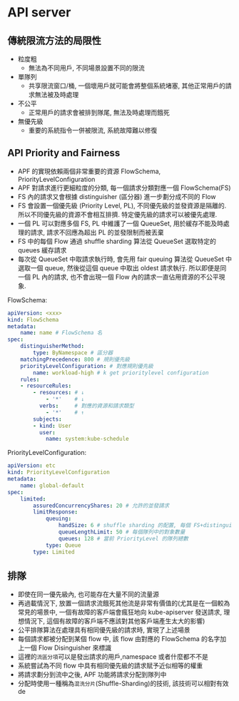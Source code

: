 # API server

## 傳統限流方法的局限性

- 粒度粗
  - 無法為不同用戶, 不同場景設置不同的限流
- 單隊列
  - 共享限流窗口/桶, 一個壞用戶就可能會將整個系統堵塞, 其他正常用戶的請求無法被及時處理
- 不公平
  - 正常用戶的請求會被排到隊尾, 無法及時處理而餓死
- 無優先級
  - 重要的系統指令一併被限流, 系統故障難以修復

## API Priority and Fairness

- APF 的實現依賴兩個非常重要的資源 FlowSchema, PriorityLevelConfiguration
- APF 對請求進行更細粒度的分類, 每一個請求分類對應一個 FlowSchema(FS)
- FS 內的請求又會根據 distinguisher (區分器) 進一步劃分成不同的 Flow
- FS 會設置一個優先級 (Priority Level, PL), 不同優先級的並發資源是隔離的. 所以不同優先級的資源不會相互排擠. 特定優先級的請求可以被優先處理.
- 一個 PL 可以對應多個 FS, PL 中維護了一個 QueueSet, 用於緩存不能及時處理的請求, 請求不回應為超出 PL 的並發限制而被丟棄
- FS 中的每個 Flow 通過 shuffle sharding 算法從 QueueSet 選取特定的 queues 緩存請求
- 每次從 QueueSet 中取請求執行時, 會先用 fair queuing 算法從 QueueSet 中選取一個 queue, 然後從這個 queue 中取出 oldest 請求執行. 所以即便是同一個 PL 內的請求, 也不會出現一個 Flow 內的請求一直佔用資源的不公平現象.

FlowSchema:

```YAML
apiVersion: <xxx>
kind: FlowSchema
metadata:
    name: name # FlowSchema 名
spec:
    distinguisherMethod:
        type: ByNamespace # 區分器
    matchingPrecedence: 800 # 規則優先級
    priorityLevelConfiguration: # 對應規則優先級
        name: workload-high # k get prioritylevel configuration
    rules:
    - resourceRules:
        - resources: # ↓
            - '*'    # ↓
          verbs:     # 對應的資源和請求類型
            - '*'    # ↑
        subjects:
        - kind: User
          user:
            name: system:kube-schedule
```

PriorityLevelConfiguration:

```YAML
apiVersion: etc
kind: PriorityLevelConfiguration
metadata:
    name: global-default
spec:
    limited:
        assuredConcurrencyShares: 20 # 允許的並發請求
        limitResponse:
            queuing:
                handSize: 6 # shuffle sharding 的配置, 每個 FS+distinguisher 的請求會被 enqueue 到多少個隊列
                queueLengthLimit: 50 # 每個隊列中的對象數量
                queues: 128 # 當前 PriorityLevel 的隊列總數
            type: Queue
        type: Limited
```

## 排隊

- 即使在同一優先級內, 也可能存在大量不同的流量源
- 再過載情況下, 放置一個請求流餓死其他流是非常有價值的(尤其是在一個較為常見的場景中, 一個有故障的客戶端會瘋狂地向 kube-apiserver 發送請求, 理想情況下, 這個有故障的客戶端不應該對其他客戶端產生太大的影響)
- 公平排隊算法在處理具有相同優先級的請求時, 實現了上述場景
- 每個請求都被分配到某個 flow 中, 該 flow 由對應的 FlowSchema 的名字加上一個 Flow Disinguisher 來標識
- 這裡的`流區分項`可以是發出請求的用戶,namespace 或者什麼都不不是
- 系統嘗試為不同 flow 中具有相同優先級的請求賦予近似相等的權重
- 將請求劃分到流中之後, APF 功能將請求分配到隊列中
- 分配時使用一種稱為`混洗分片`(Shuffle-Sharding)的技術, 該技術可以相對有效de